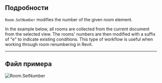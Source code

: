 ## Подробности
`Room.SetNumber` modifies the number of the given room element.

In the example below, all rooms are collected from the current document from the selected view. The rooms' numbers are then modified with a suffix of "e" to indicate existing conditions. This type of workflow is useful when working through room renumbering in Revit.
___
## Файл примера

![Room.SetNumber](./Revit.Elements.Room.SetNumber_img.jpg)
